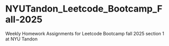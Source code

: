 # NYUTandon_Leetcode_Bootcamp_Fall-2025
Weekly Homework Assignments for Leetcode Bootcamp fall 2025 section 1 at NYU Tandon
